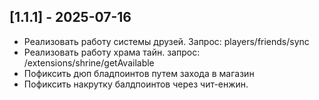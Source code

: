 ## [1.1.1] - 2025-07-16
- Реализовать работу системы друзей. Запрос: players/friends/sync
- Реализовать работу храма тайн. запрос: /extensions/shrine/getAvailable
- Пофиксить дюп бладпоинтов путем захода в магазин
- Пофиксить накрутку балдпоинтов через чит-енжин. 
